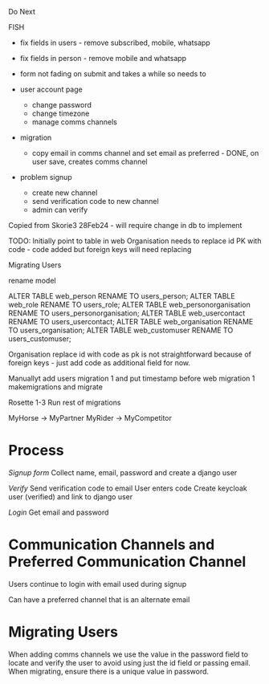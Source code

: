 Do Next

FISH
- fix fields in users - remove subscribed, mobile, whatsapp
- fix fields in person - remove mobile and whatsapp

- form not fading on submit and takes a while so needs to
- user account page
    - change password
    - change timezone
    - manage comms channels

- migration
    - copy email in comms channel and set email as preferred - DONE, on user save, creates comms channel

- problem signup
    - create new channel
    - send verification code to new channel
    - admin can verify


Copied from Skorie3 28Feb24 - will require change in db to implement

TODO:
Initially point to table in web
Organisation needs to replace id PK with code
    - code added but foreign keys will need replacing


Migrating Users

rename model

ALTER TABLE web_person RENAME TO users_person;
ALTER TABLE web_role RENAME TO users_role;
ALTER TABLE web_personorganisation RENAME TO users_personorganisation;
ALTER TABLE web_usercontact RENAME TO users_usercontact;
ALTER TABLE web_organisation RENAME TO users_organisation;
ALTER TABLE web_customuser RENAME TO users_customuser;

Organisation replace id with code as pk is not straightforward because of foreign keys - just add code as additional field for now.

Manuallyt add users migration 1 and put timestamp before web migration 1
makemigrations and migrate

Rosette 1-3
Run rest of migrations

MyHorse -> MyPartner
MyRider -> MyCompetitor



# Process

*Signup form*
  Collect name, email, password and create a django user

*Verify*
  Send verification code to email
  User enters code
  Create keycloak user (verified) and link to django user

*Login*
  Get email and password 



# Communication Channels and Preferred Communication Channel

Users continue to login with email used during signup

Can have a preferred channel that is an alternate email

# Migrating Users

When adding comms channels we use the value in the password field to locate and verify the user to avoid using just the id field or passing email.  When migrating, ensure there is a unique value in password.
